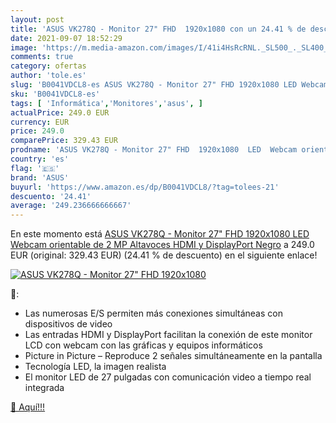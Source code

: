 ```yaml
---
layout: post
title: 'ASUS VK278Q - Monitor 27" FHD  1920x1080 con un 24.41 % de descuento'
date: 2021-09-07 18:52:29
image: 'https://m.media-amazon.com/images/I/41i4HsRcRNL._SL500_._SL400_.jpg'
comments: true
category: ofertas
author: 'tole.es'
slug: 'B0041VDCL8-es ASUS VK278Q - Monitor 27" FHD 1920x1080 LED Webcam...'
sku: 'B0041VDCL8-es'
tags: [ 'Informática','Monitores','asus', ]
actualPrice: 249.0 EUR
currency: EUR
price: 249.0
comparePrice: 329.43 EUR
prodname: 'ASUS VK278Q - Monitor 27" FHD  1920x1080  LED  Webcam orientable de 2 MP  Altavoces  HDMI y DisplayPort  Negro'
country: 'es'
flag: '🇪🇸'
brand: 'ASUS'
buyurl: 'https://www.amazon.es/dp/B0041VDCL8/?tag=tolees-21'
descuento: '24.41'
average: '249.236666666667'
---
```


En este momento está [ASUS VK278Q - Monitor 27" FHD  1920x1080  LED  Webcam orientable de 2 MP  Altavoces  HDMI y DisplayPort  Negro](https://www.amazon.es/dp/B0041VDCL8/?tag=tolees-21) a 249.0 EUR (original: 329.43 EUR) (24.41 %  de descuento) en el siguiente enlace!

[![ASUS VK278Q - Monitor 27" FHD  1920x1080](https://m.media-amazon.com/images/I/41i4HsRcRNL._SL500_._SL400_.jpg)](https://www.amazon.es/dp/B0041VDCL8/?tag=tolees-21)

🔎:

- Las numerosas E/S permiten más conexiones simultáneas con dispositivos de video
- Las entradas HDMI y DisplayPort facilitan la conexión de este monitor LCD con webcam con las gráficas y equipos informáticos
- Picture in Picture – Reproduce 2 señales simultáneamente en la pantalla
- Tecnología LED, la imagen realista
- El monitor LED de 27 pulgadas con comunicación video a tiempo real integrada

[🛒 Aquí!!!](https://www.amazon.es/dp/B0041VDCL8/?tag=tolees-21)
